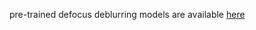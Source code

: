 pre-trained defocus deblurring models are available [here](https://drive.google.com/drive/folders/1bRBG8DG_72AGA6-eRePvChlT5ZO4cwJ4?usp=sharing)
